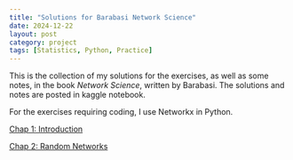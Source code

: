 ```yaml
---
title: "Solutions for Barabasi Network Science"
date: 2024-12-22
layout: post
category: project
tags: [Statistics, Python, Practice]
---
```


This is the collection of my solutions for the exercises, as well as some notes, in the book *Network Science*, written by Barabasi. The solutions and notes are posted in kaggle notebook.

For the exercises requiring coding, I use Networkx in Python.

[Chap 1: Introduction](https://www.kaggle.com/code/toeatmooon/chap-1)

[Chap 2: Random Networks](https://www.kaggle.com/code/toeatmooon/chap-2)